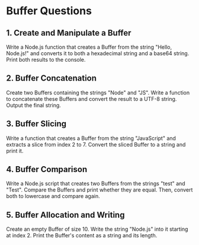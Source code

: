 # Buffer Questions

## 1. Create and Manipulate a Buffer
Write a Node.js function that creates a Buffer from the string "Hello, Node.js!" and converts it to both a hexadecimal string and a base64 string. Print both results to the console.

## 2. Buffer Concatenation
Create two Buffers containing the strings "Node" and "JS". Write a function to concatenate these Buffers and convert the result to a UTF-8 string. Output the final string.

## 3. Buffer Slicing
Write a function that creates a Buffer from the string "JavaScript" and extracts a slice from index 2 to 7. Convert the sliced Buffer to a string and print it.

## 4. Buffer Comparison
Write a Node.js script that creates two Buffers from the strings "test" and "Test". Compare the Buffers and print whether they are equal. Then, convert both to lowercase and compare again.

## 5. Buffer Allocation and Writing
Create an empty Buffer of size 10. Write the string "Node.js" into it starting at index 2. Print the Buffer's content as a string and its length.

